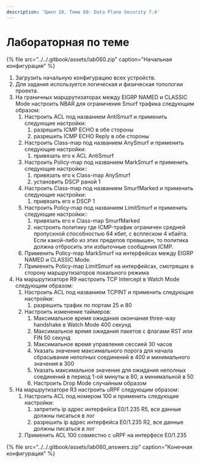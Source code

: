 ```yaml
---
description: 'Цикл 10, Тема 60: Data Plane Security 7.4'
---
```


# Лабораторная по теме

{% file src="../../.gitbook/assets/lab060.zip" caption="Начальная конфигурация" %}

1. Загрузить начальную конфигурацию всех устройств.
2. Для задания используется логическая и физическая топологии проекта.
3. На граничных маршрутизаторах между EIGRP NAMED и CLASSIC Mode настроить NBAR для ограничения Smurf трафика следующим образом:
   1. Настроить ACL под названием AntiSmurf и применить следующие настройки:
      1. разрешить ICMP ECHO в обе стороны
      2. разрешить ICMP ECHO Reply в обе стороны
   2. Настроить Class-map под названием AnySmurf и применить следующие настройки:
      1. привязать его к ACL AntiSmurf
   3. Настроить Policy-map под названием MarkSmurf и применить следующие настройки::
      1. привязать его к Class-map AnySmurf
      2. установить DSCP раной 1
   4. Настроить Class-map под названием SmurfMarked и применить следующие настройки:
      1. привязать его к DSCP 1
   5. Настроить Policy-map под названием LimitSmurf и применить следующие настройки::
      1. привязать его к Class-map SmurfMarked
      2. настроить политику где ICMP-трафик ограничен средней пропускной способностью 64 кбит, с всплеском 4 кбайта. Если какой-либо из этих пределов превышен, то политика должна отбросить эти избыточные сообщения ICMP.
   6. Применить Policy-map MarkSmurf на интерфейсах между EIGRP NAMED и CLASSIC Mode.
   7. Применить Policy-map LimitSmurf на интерфейсах, смотрящих в сторону маршрутизаторов локального режима
4. На маршрутизаторе R9 настроить TCP Intercept в Watch Mode следующим образом:
   1. Настроить ACL под названием TCPINT и применить следующие настройки:
      1. разрешить трафик по портам 25 и 80
   2. Настроить изменение таймеров:
      1. Максимальное время ожидания окончания three-way handshake в Watch Mode 400 секунд
      2. Максимальное время ожидания пакетов с флагами RST или FIN 50 секунд
      3. Максимальное время управления сессией 30 часов
      4. Указать значение максимального порога для начала сбрасывания неполных соединений в 400 и минимального значения в 300
      5. Указать максимальное значение для ожидания неполных соединений в период 1-ой минуты в 80, а минимальной в 50
      6. Настроить Drop Mode случайным образом
5. На маршрутизаторе R3 настроить uRPF следующим образом:
   1. Настроить ACL под номером 100 и применить следующие настройки:
      1. запретить ip адрес интерфейса E0/1.235 R5, все данные должны писаться в лог
      2. разрешить ip адрес интерфейса E0/1.235 R2, все данные должны писаться в лог
   2. Применить ACL 100 совместно с uRPF на интерфесе E0/1.235

{% file src="../../.gitbook/assets/lab060\_answers.zip" caption="Конечная конфигурация" %}

